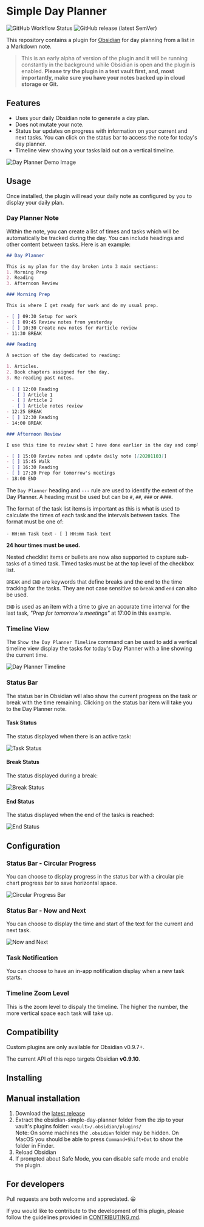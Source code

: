 # Simple Day Planner

![GitHub Workflow Status](https://img.shields.io/github/workflow/status/jdbeightol/obsidian-simple-day-planner/Release%20Build?logo=github&style=for-the-badge) ![GitHub release (latest SemVer)](https://img.shields.io/github/v/release/jdbeightol/obsidian-simple-day-planner?style=for-the-badge&sort=semver)


This repository contains a plugin for [Obsidian](https://obsidian.md/) for day planning from a list in a Markdown note. 

> This is an early alpha of version of the plugin and it will be running constantly in the background while Obsidian is open and the plugin is enabled. **Please try the plugin in a test vault first, and, most importantly, make sure you have your notes backed up in cloud storage or Git.**
    
## Features

- Uses your daily Obsidian note to generate a day plan.
- Does not mutate your note.
- Status bar updates on progress with information on your current and next tasks. You can click on the status bar to access the note for today's day planner.
- Timeline view showing your tasks laid out on a vertical timeline.

<!-- TODO -->
![Day Planner Demo Image](https://raw.githubusercontent.com/lynchjames/obsidian-day-planner/main/images/day-planner-note-preview.png)

## Usage

Once installed, the plugin will read your daily note as configured by you to display your daily plan.

### Day Planner Note

Within the note, you can create a list of times and tasks which will be automatically be tracked during the day. You can include headings and other content between tasks. Here is an example:

<!-- TODO -->
```markdown
## Day Planner

This is my plan for the day broken into 3 main sections:
1. Morning Prep
2. Reading
3. Afternoon Review

### Morning Prep

This is where I get ready for work and do my usual prep.

- [ ] 09:30 Setup for work
- [ ] 09:45 Review notes from yesterday
- [ ] 10:30 Create new notes for #article review
- 11:30 BREAK

### Reading

A section of the day dedicated to reading:

1. Articles.
2. Book chapters assigned for the day.
3. Re-reading past notes.
   
- [ ] 12:00 Reading
  - [ ] Article 1
  - [ ] Article 2
  - [ ] Article notes review
- 12:25 BREAK
- [ ] 12:30 Reading
- 14:00 BREAK

### Afternoon Review

I use this time to review what I have done earlier in the day and complete any tasks to prepare for the next day.

- [ ] 15:00 Review notes and update daily note [[20201103]]
- [ ] 15:45 Walk
- [ ] 16:30 Reading
- [ ] 17:20 Prep for tomorrow's meetings
- 18:00 END
```

The `Day Planner` heading and `---` rule are used to identify the extent of the Day Planner. A heading must be used but can be `#`, `##`, `###` or `####`.

The format of the task list items is important as this is what is used to calculate the times of each task and the intervals between tasks. The format must be one of:

 `- HH:mm Task text` 
 `- [ ] HH:mm Task text`
 
 **24 hour times must be used.** 

 Nested checklist items or bullets are now also supported to capture sub-tasks of a timed task. Timed tasks must be at the top level of the checkbox list.

 `BREAK` and `END` are keywords that define breaks and the end to the time tracking for the tasks. They are not case sensitive so `break` and `end` can also be used.

 `END` is used as an item with a time to give an accurate time interval for the last task, *"Prep for tomorrow's meetings"* at 17:00 in this example.

### Timeline View

The `Show the Day Planner Timeline` command can be used to add a vertical timeline view display the tasks for today's Day Planner with a line showing the current time.

![Day Planner Timeline](https://raw.githubusercontent.com/lynchjames/obsidian-day-planner/main/images/day-planner-timeline.png)

### Status Bar

The status bar in Obsidian will also show the current progress on the task or break with the time remaining. Clicking on the status bar item will take you to the Day Planner note.

#### Task Status

The status displayed when there is an active task:

![Task Status](https://raw.githubusercontent.com/lynchjames/obsidian-day-planner/main/images/task-status.png)

#### Break Status

The status displayed during a break:

![Break Status](https://raw.githubusercontent.com/lynchjames/obsidian-day-planner/main/images/break-status.png)

#### End Status

The status displayed when the end of the tasks is reached:

![End Status](https://raw.githubusercontent.com/lynchjames/obsidian-day-planner/main/images/end-status.png)

## Configuration

### Status Bar - Circular Progress

You can choose to display progress in the status bar with a circular pie chart progress bar to save horizontal space.

![Circular Progress Bar](https://raw.githubusercontent.com/lynchjames/obsidian-day-planner/main/images/circular-progress.png)

### Status Bar - Now and Next

You can choose to display the time and start of the text for the current and next task.

![Now and Next](https://raw.githubusercontent.com/lynchjames/obsidian-day-planner/main/images/now-and-next.png)

### Task Notification

You can choose to have an in-app notification display when a new task starts.

### Timeline Zoom Level

This is the zoom level to dispaly the timeline. The higher the number, the more vertical space each task will take up.

## Compatibility

Custom plugins are only available for Obsidian v0.9.7+.

The current API of this repo targets Obsidian **v0.9.10**. 

## Installing

## Manual installation

1. Download the [latest release](https://github.com/lynchjames/obsidian-day-planner/releases/latest)
1. Extract the obsidian-simple-day-planner folder from the zip to your vault's plugins folder: `<vault>/.obsidian/plugins/`  
Note: On some machines the `.obsidian` folder may be hidden. On MacOS you should be able to press `Command+Shift+Dot` to show the folder in Finder.
1. Reload Obsidian
1. If prompted about Safe Mode, you can disable safe mode and enable the plugin.

## For developers
Pull requests are both welcome and appreciated. 😀

If you would like to contribute to the development of this plugin, please follow the guidelines provided in [CONTRIBUTING.md](CONTRIBUTING.md).
